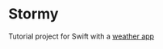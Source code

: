 Stormy
======

Tutorial project for Swift with a [weather app](http://teamtreehouse.com/library/build-a-weather-app-with-swift)

